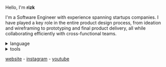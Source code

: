 Hello, I'm **rizk**

I'm a Software Engineer with experience spanning startups companies. I have played a key role in the entire product design process, from ideation and wireframing to prototyping and final product delivery, all while collaborating efficiently with cross-functional teams.

<details>
  <summary>language</summary>

  <br>

  ![language](https://skillicons.dev/icons?i=cpp,lua,ts,py,kotlin)
</details>
<details>
  <summary>tools</summary>

  <br>

  ![tools](https://skillicons.dev/icons?i=windows,ubuntu,apple,vscode,visualstudio,robloxstudio,androidstudio)
</details>

[website](https://rizkwya.me) - [instagram](https://www.instagram.com/rizkwya) - [youtube](https://www.youtube.com/@rizkwya)
